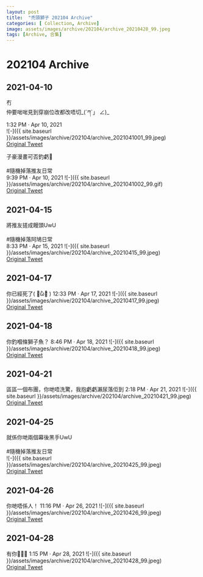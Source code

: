```yaml
---
layout: post
title:  "禿頭獅子 202104 Archive"
categories: [ Collection, Archive]
image: assets/images/archive/202104/archive_20210428_99.jpeg
tags: [Archive, 合集]
---
```

# 202104 Archive


## 2021-04-10
冇<br>
仲要啱啱見到穿崩位改都改唔切_(´ཀ`」 ∠)_<br>
1:32 PM · Apr 10, 2021<br>
![-]({{ site.baseurl }}/assets/images/archive/202104/archive_2021041001_99.jpeg)<br>
<a href="https://twitter.com/Kyutori1/status/1380755514271748097">Original Tweet</a><br>

子豪漫畫可否釣虧🥺<br>
<br>
#隨機掉落推友日常<br>
9:39 PM · Apr 10, 2021
![-]({{ site.baseurl }}/assets/images/archive/202104/archive_2021041002_99.gif)<br>
<a href="https://twitter.com/Kyutori1/status/1380878226264780807">Original Tweet</a><br>


## 2021-04-15
將推友搓成饅頭UwU<br>
<br>
#隨機掉落阿鳩日常<br>
8:33 PM · Apr 15, 2021
![-]({{ site.baseurl }}/assets/images/archive/202104/archive_20210415_99.jpeg)<br>
<a href="https://twitter.com/Kyutori1/status/1382673407150485504">Original Tweet</a><br>


## 2021-04-17
你已經死了( ･᷄ὢ･᷅ ) 12:33 PM · Apr 17, 2021
![-]({{ site.baseurl }}/assets/images/archive/202104/archive_20210417_99.jpeg)<br>
<a href="https://twitter.com/Kyutori1/status/1383277313484197891">Original Tweet</a><br>


## 2021-04-18
你釣嗰條獅子魚？ 8:46 PM · Apr 18, 2021
![-]({{ site.baseurl }}/assets/images/archive/202104/archive_20210418_99.jpeg)<br>
<a href="https://twitter.com/Kyutori1/status/1383763749987704833">Original Tweet</a><br>

## 2021-04-21
區區一個布團，你哋唔洗驚，我抱虧虧瀨尿落佢到  2:18 PM · Apr 21, 2021
![-]({{ site.baseurl }}/assets/images/archive/202104/archive_20210421_99.jpeg)<br>
<a href="https://twitter.com/Kyutori1/status/1384753443819061252">Original Tweet</a><br>

## 2021-04-25
就係你哋兩個幕後黑手UwU<br>
<br>
#隨機掉落推友日常<br>
![-]({{ site.baseurl }}/assets/images/archive/202104/archive_20210425_99.jpeg)<br>
<a href="https://twitter.com/Kyutori1/status/1386205390124163073">Original Tweet</a><br>

## 2021-04-26
你哋唔係人！ 11:16 PM · Apr 26, 2021
![-]({{ site.baseurl }}/assets/images/archive/202104/archive_20210426_99.jpeg)<br>
<a href="https://twitter.com/Kyutori1/status/1386700837381103616">Original Tweet</a><br>

## 2021-04-28
有你🥺🥺🥺 1:15 PM · Apr 28, 2021
![-]({{ site.baseurl }}/assets/images/archive/202104/archive_20210428_99.jpeg)<br>
<a href="https://twitter.com/Kyutori1/status/1387274181453041665">Original Tweet</a><br>